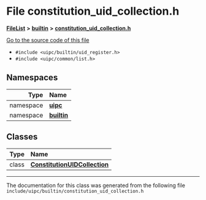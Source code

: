 

# File constitution\_uid\_collection.h



[**FileList**](files.md) **>** [**builtin**](dir_e46c520626162f9e42d80fd08f196511.md) **>** [**constitution\_uid\_collection.h**](constitution__uid__collection_8h.md)

[Go to the source code of this file](constitution__uid__collection_8h_source.md)



* `#include <uipc/builtin/uid_register.h>`
* `#include <uipc/common/list.h>`













## Namespaces

| Type | Name |
| ---: | :--- |
| namespace | [**uipc**](namespaceuipc.md) <br> |
| namespace | [**builtin**](namespaceuipc_1_1builtin.md) <br> |


## Classes

| Type | Name |
| ---: | :--- |
| class | [**ConstitutionUIDCollection**](classuipc_1_1builtin_1_1_constitution_u_i_d_collection.md) <br> |



















































------------------------------
The documentation for this class was generated from the following file `include/uipc/builtin/constitution_uid_collection.h`

